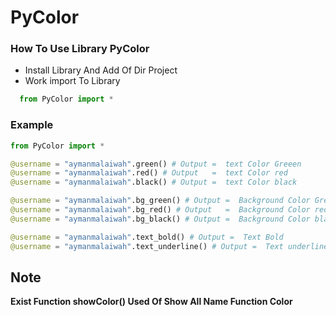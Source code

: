 # PyColor

### How To Use Library PyColor 
* Install Library And Add Of Dir Project
* Work import To Library 
```python
  from PyColor import * 
```
### Example 
```python
from PyColor import *

@username = "aymanmalaiwah".green() # Output =  text Color Greeen
@username = "aymanmalaiwah".red() # Output   =  text Color red
@username = "aymanmalaiwah".black() # Output =  text Color black

@username = "aymanmalaiwah".bg_green() # Output =  Background Color Greeen
@username = "aymanmalaiwah".bg_red() # Output   =  Background Color red
@username = "aymanmalaiwah".bg_black() # Output =  Background Color black

@username = "aymanmalaiwah".text_bold() # Output =  Text Bold
@username = "aymanmalaiwah".text_underline() # Output =  Text underline
```
## Note 
<strong>Exist Function showColor() Used Of Show All Name Function Color</strong>
